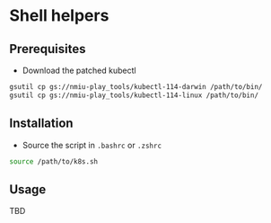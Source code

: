 # Shell helpers

## Prerequisites

* Download the patched kubectl

```sh
gsutil cp gs://nmiu-play_tools/kubectl-114-darwin /path/to/bin/
gsutil cp gs://nmiu-play_tools/kubectl-114-linux /path/to/bin/
```

## Installation

* Source the script in `.bashrc` or `.zshrc`

```sh
source /path/to/k8s.sh
```

## Usage

TBD
